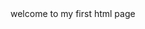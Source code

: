 <doctype html>
<html>
<head>
<title>
  hi there 
 </title>
</head>
<body;background color:green;>
welcome to my first html page
</body>
</html>
